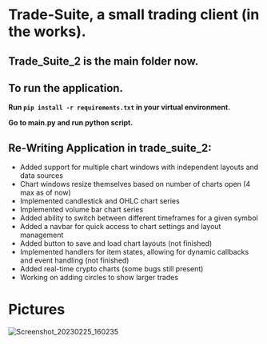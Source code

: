 # Trade-Suite, a small trading client (in the works).

## Trade_Suite_2 is the main folder now.

## To run the application. 

**Run `pip install -r requirements.txt` in your virtual environment.**

**Go to **main.py** and run python script.**

## Re-Writing Application in trade_suite_2:
* Added support for multiple chart windows with independent layouts and data sources
* Chart windows resize themselves based on number of charts open (4 max as of now)
* Implemented candlestick and OHLC chart series
* Implemented volume bar chart series
* Added ability to switch between different timeframes for a given symbol
* Added a navbar for quick access to chart settings and layout management
* Added button to save and load chart layouts (not finished)
* Implemented handlers for item states, allowing for dynamic callbacks and event handling (not finished)
* Added real-time crypto charts (some bugs still present)
* Working on adding circles to show larger trades


# Pictures
![Screenshot_20230225_160235](https://user-images.githubusercontent.com/23511285/221379473-a66b92af-7e93-4b8d-bdde-33a96ab062c5.png)
